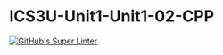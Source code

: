 # ICS3U-Unit1-Unit1-02-CPP

[![GitHub's Super Linter](https://github.com/aymen-alsammarraie/ICS3U-Unit1-Unit1-02-CPP/workflows/GitHub's%20Super%20Linter/badge.svg)](https://github.com/aymen-alsammarraie/ICS3U-Unit1-Unit1-02-CPP/actions)

